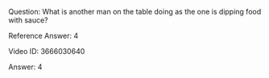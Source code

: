 Question: What is another man on the table doing as the one is dipping food with sauce?

Reference Answer: 4

Video ID: 3666030640

Answer: 4

